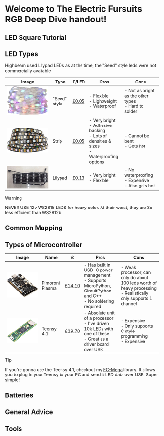 # Welcome to The Electric Fursuits RGB Deep Dive handout!

## LED Square Tutorial

## LED Types

Highbeam used Lilypad LEDs as at the time, the "Seed" style leds were not commercially avaliable 

| Image                           | Type         | £/LED                                                                                       | Pros                                                                                              | Cons                                                    |
|---------------------------------|--------------|---------------------------------------------------------------------------------------------|---------------------------------------------------------------------------------------------------|---------------------------------------------------------|
| ![](media%2Fseed_style_leds.jpg)  | "Seed" style | [£0.05](aliexpress.com/item/1005004633923201.html)                     | - Flexible<br/>- Lightweight<br/>- Waterproof                                                     | - Not as bright as the other types<br/>- Hard to solder |
| ![](media%2Fstrip_style_leds.jpg) | Strip        | [£0.05](aliexpress.com/item/32852794406.html) | - Very bright<br/>- Adhesive backing<br/>- Lots of densities & sizes <br/>- Waterproofing options | - Cannot be bent<br/>- Gets hot                         |
| ![](media%2Flillypad_leds.png)    | Lilypad      | [£0.13](aliexpress.com/item/32633490802.html)                                               | - Very bright<br/>- Flexible                                                                      | - No waterproofing<br/>- Expensive<br/>- Also gets hot  |

> [!WARNING]
> NEVER USE 12v WS2815 LEDS for heavy color. At their worst, they are 3x less efficient than WS2812b

## Common Mapping

## Types of Microcontroller

| Image                 | Name            | £                                                                               | Pros                                                                                                                | Cons                                                                                                               |
|-----------------------|-----------------|---------------------------------------------------------------------------------|---------------------------------------------------------------------------------------------------------------------|--------------------------------------------------------------------------------------------------------------------|
| ![](media%2Fplasma.png) | Pimoroni Plasma | [£14.10](https://shop.pimoroni.com/products/plasma-2040) | - Has built in USB-C power management<br/>- Supports MicroPython, CircuitPython and C++<br/>- No soldering required | - Weak processor, can only do about 100 leds worth of heavy processing<br/>- Realistically only supports 1 channel |
| ![](media%2Fteensy.png) | Teensy 4.1      | [£29.70](https://thepihut.com/products/teensy-4-1)                              | - Absolute unit of a processor<br/>- I've driven 10k LEDs with one of these<br/>- Great as a driver board over USB  | - Expensive<br/>- Only supports C style programming<br/>- Expensive                                                |

> [!TIP]
> If you're gonna use the Teensy 4.1, checkout my [FC-Mega](https://github.com/TheMariday/FC-Mega) library. It allows you to plug in your Teensy to your PC and send it LED data over USB. Super simple!

## Batteries

## General Advice



## Tools
